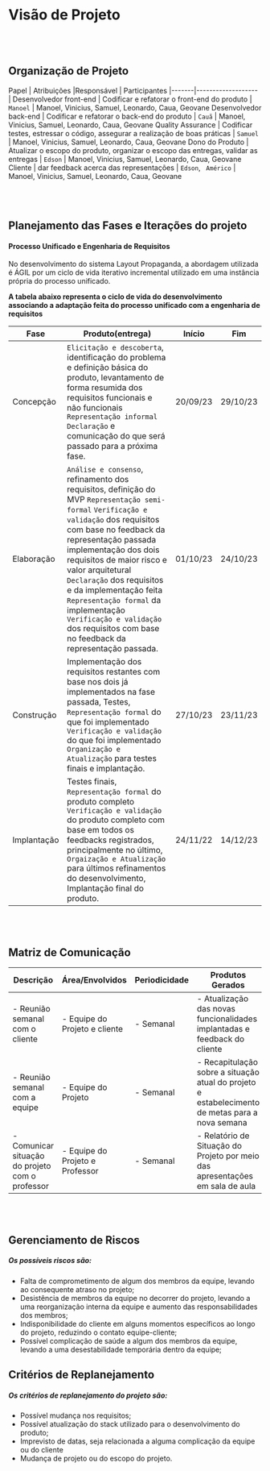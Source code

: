# Visão de Projeto
</br>
</br>

## Organização de Projeto

Papel | Atribuições |Responsável | Participantes
|-------|------------------- | 
Desenvolvedor front-end | Codificar e refatorar o front-end do produto | `Manoel` | Manoel, Vinicius, Samuel, Leonardo, Caua, Geovane
Desenvolvedor back-end | Codificar e refatorar o back-end do produto | `Cauã` | Manoel, Vinicius, Samuel, Leonardo, Caua, Geovane
Quality Assurance | Codificar testes, estressar o código, assegurar a realização de boas práticas | `Samuel` | Manoel, Vinicius, Samuel, Leonardo, Caua, Geovane
Dono do Produto | Atualizar o escopo do produto, organizar o escopo das entregas, validar as entregas | `Edson` | Manoel, Vinicius, Samuel, Leonardo, Caua, Geovane
Cliente | dar feedback acerca das representações | `Edson`, ` Américo` | Manoel, Vinicius, Samuel, Leonardo, Caua, Geovane

</br>
</br>

## Planejamento das Fases e Iterações do projeto
#### Processo Unificado e Engenharia de Requisitos

No desenvolvimento do sistema Layout Propaganda, a abordagem utilizada é ÁGIL por um ciclo de vida iterativo incremental utilizado em uma instância própria do processo unificado.

<b>A tabela abaixo representa o ciclo de vida do desenvolvimento associando a adaptação feita do processo unificado com a engenharia de requisitos
</b>

Fase | Produto(entrega) | Início | Fim
-----|------------------|----------------|---------
Concepção   | `Elicitação e descoberta`, identificação do problema e definição básica do produto, levantamento de forma resumida dos requisitos funcionais e não funcionais `Representação informal` `Declaração` e comunicação do que será passado para a próxima fase. | 20/09/23 | 29/10/23
Elaboração  | `Análise e consenso`, refinamento dos requisitos, definição do MVP `Representação semi-formal` `Verificação e validação` dos requisitos com base no feedback da representação passada implementação dos dois requisitos de maior risco e valor arquitetural `Declaração` dos requisitos e da implementação feita `Representação formal` da implementação `Verificação e validação` dos requisitos com base no feedback da representação passada. | 01/10/23 | 24/10/23
Construção  | Implementação dos requisitos restantes com base nos dois já implementados na fase passada, Testes, `Representação formal` do que foi implementado `Verificação e validação` do que foi implementado `Organização e Atualização` para testes finais e implantação. | 27/10/23 | 23/11/23 
Implantação | Testes finais, `Representação formal` do produto completo `Verificação e validação` do produto completo com base em todos os feedbacks registrados, principalmente no último, `Orgaização e Atualização` para últimos refinamentos do desenvolvimento, Implantação final do produto. | 24/11/22 | 14/12/23

</br>
</br>

## Matriz de Comunicação
Descrição | Área/Envolvidos | Periodicidade | Produtos Gerados
----------|-----------------|---------------|-----------------
- Reunião semanal com o cliente | - Equipe do Projeto e cliente | - Semanal | - Atualização das novas funcionalidades implantadas e feedback do cliente
- Reunião semanal com a equipe | - Equipe do Projeto | - Semanal | -  Recapitulação sobre a situação atual do projeto e estabelecimento de metas para a nova semana
- Comunicar situação do projeto com o professor | - Equipe do Projeto e Professor | - Semanal | - Relatório de Situação do Projeto por meio das apresentações em sala de aula

</br>
</br>

## Gerenciamento de Riscos
##### Os possíveis riscos são:
* Falta de comprometimento de algum dos membros da equipe, levando ao consequente atraso no projeto;
* Desistência de membros da equipe no decorrer do projeto, levando a uma reorganização interna da equipe e aumento das responsabilidades dos membros;
* Indisponibilidade do cliente em alguns momentos específicos ao longo do projeto, reduzindo o contato equipe-cliente;
* Possível complicação de saúde a algum dos membros da equipe, levando a uma desestabilidade temporária dentro da equipe;

## Critérios de Replanejamento
##### Os critérios de replanejamento do projeto são:
* Possível mudança nos requisitos;
* Possível atualização do stack utilizado para o desenvolvimento do produto;
* Imprevisto de datas, seja relacionada a alguma complicação da equipe ou do cliente
* Mudança de projeto ou do escopo do projeto.



